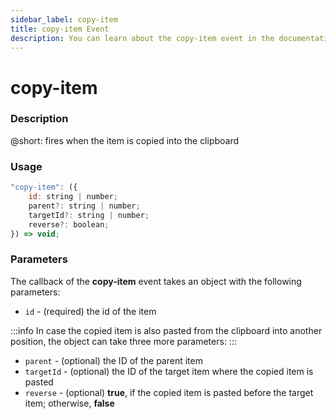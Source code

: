 ```yaml
---
sidebar_label: copy-item
title: copy-item Event
description: You can learn about the copy-item event in the documentation of the DHTMLX JavaScript To Do List library. Browse developer guides and API reference, try out code examples and live demos, and download a free 30-day evaluation version of DHTMLX To Do List.
---
```


# copy-item

### Description

@short: fires when the item is copied into the clipboard

### Usage

~~~js
"copy-item": ({
    id: string | number;
    parent?: string | number;
    targetId?: string | number;
    reverse?: boolean;
}) => void;
~~~

### Parameters

The callback of the **copy-item** event takes an object with the following parameters:

- `id` - (required) the id of the item

:::info 
In case the copied item is also pasted from the clipboard into another position, the object can take three more parameters:
:::

- `parent` - (optional) the ID of the parent item
- `targetId` - (optional) the ID of the target item where the copied item is pasted
- `reverse` - (optional) **true**, if the copied item is pasted before the target item; otherwise, **false**
 